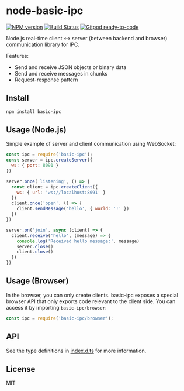 # node-basic-ipc
[![NPM version](https://img.shields.io/npm/v/basic-ipc.svg)](http://npmjs.com/package/basic-ipc)
[![Build Status](https://github.com/extremeheat/basic-ipc/actions/workflows/ci.yml/badge.svg)](https://github.com/extremeheat/basic-ipc/actions/workflows/)
[![Gitpod ready-to-code](https://img.shields.io/badge/Gitpod-ready--to--code-blue?logo=gitpod)](https://gitpod.io/#https://github.com/extremeheat/basic-ipc)

Node.js real-time client <-> server (between backend and browser) communication library for IPC.

Features:
- Send and receive JSON objects or binary data
- Send and receive messages in chunks
- Request-response pattern


## Install
```bash
npm install basic-ipc
```

## Usage (Node.js)
Simple example of server and client communication using WebSocket:
```javascript
const ipc = require('basic-ipc');
const server = ipc.createServer({
  ws: { port: 8091 }
})

server.once('listening', () => {
  const client = ipc.createClient({
    ws: { url: 'ws://localhost:8091' }
  })
  client.once('open', () => {
    client.sendMessage('hello', { world: '!' })
  })
})

server.on('join', async (client) => {
  client.receive('hello', (message) => {
    console.log('Received hello message:', message)
    server.close()
    client.close()
  })
})
```

## Usage (Browser)

In the browser, you can only create clients. basic-ipc exposes a special browser API that only exports code relevant to the client side. You can access it by importing `basic-ipc/browser`:

```js
const ipc = require('basic-ipc/browser');
```

## API
See the type definitions in [index.d.ts](src/index.d.ts) for more information.

## License
MIT